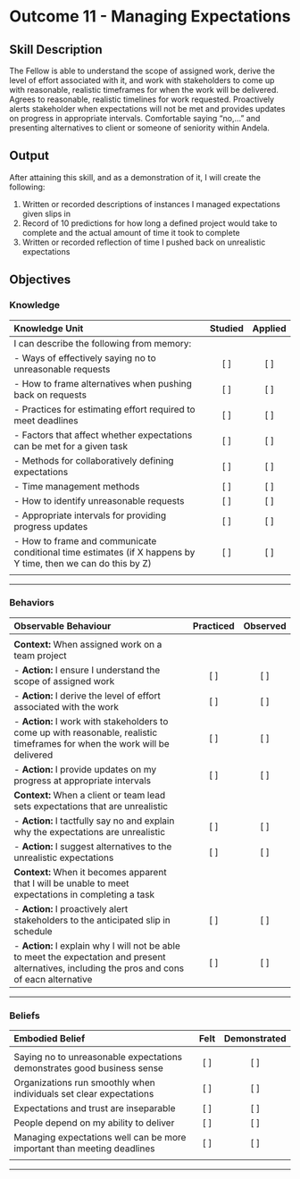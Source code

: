 # Outcome 11 - Managing Expectations

## Skill Description

The Fellow is able to understand the scope of assigned work, derive the level of effort associated with it, and work with stakeholders to come up with reasonable, realistic timeframes for when the work will be delivered. Agrees to reasonable, realistic timelines for work requested. Proactively alerts stakeholder when expectations will not be met and provides updates on progress in appropriate intervals. Comfortable saying “no,...” and presenting alternatives to client or someone of seniority within Andela.

## Output

After attaining this skill, and as a demonstration of it, I will create the following:

1. Written or recorded descriptions of instances I managed expectations given slips in 
2. Record of 10 predictions for how long a defined project would take to complete and the actual amount of time it took to complete
3. Written or recorded reflection of time I pushed back on unrealistic expectations

## Objectives

### Knowledge

| Knowledge Unit | Studied | Applied |
|:---|:---:|:---:|
| I can describe the following from memory: | | | |
| - Ways of effectively saying no to unreasonable requests | [ ] | [ ] |
| - How to frame alternatives when pushing back on requests | [ ] | [ ] |
| - Practices for estimating effort required to meet deadlines| [ ] | [ ] |
| - Factors that affect whether expectations can be met for a given task | [ ] | [ ] |
| - Methods for collaboratively defining expectations | [ ] | [ ] |
| - Time management methods | [ ] | [ ] |
| - How to identify unreasonable requests | [ ] | [ ] |
| - Appropriate intervals for providing progress updates | [ ] | [ ] |
| - How to frame and communicate conditional time estimates (if X happens by Y time, then we can do this by Z) | [ ] | [ ] |
| | | |
---

### Behaviors

| Observable Behaviour | Practiced | Observed |
|:---|:---:|:---:|
| | | |
| **Context:** When assigned work on a team project |  |  |
| - **Action:** I ensure I understand the scope of assigned work | [ ] | [ ] |
| - **Action:** I derive the level of effort associated with the work | [ ] | [ ] |
| - **Action:** I work with stakeholders to come up with reasonable, realistic timeframes for when the work will be delivered | [ ] | [ ] |
| - **Action:** I provide updates on my progress at appropriate intervals | [ ] | [ ] |
| **Context:** When a client or team lead sets expectations that are unrealistic |  |  |
| - **Action:** I tactfully say no and explain why the expectations are unrealistic | [ ] | [ ] |
| - **Action:** I suggest alternatives to the unrealistic expectations | [ ] | [ ] |
| **Context:** When it becomes apparent that I will be unable to meet expectations in completing a  task |  |  |
| - **Action:** I proactively alert stakeholders to the anticipated slip in schedule | [ ] | [ ] |
| - **Action:** I explain why I will not be able to meet the expectation and present alternatives, including the pros and cons of eacn alternative | [ ] | [ ] |

---

### Beliefs

| Embodied Belief | Felt | Demonstrated |
|:---|:---:|:---:|
| | | |
| Saying no to unreasonable expectations demonstrates good business sense | [ ] | [ ] |
| Organizations run smoothly when individuals set clear expectations | [ ] | [ ] |
| Expectations and trust are inseparable | [ ] | [ ] |
| People depend on my ability to deliver | [ ] | [ ] |
| Managing expectations well can be more important than meeting deadlines | [ ] | [ ] |
| | | |
---
